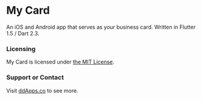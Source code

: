 # My Card
An iOS and Android app that serves as your business card. Written in Flutter 1.5 / Dart 2.3. 

### Licensing
My Card is licensed under [the MIT License](LICENSE).

### Support or Contact
Visit [ddApps.co](http://ddapps.co) to see more.

